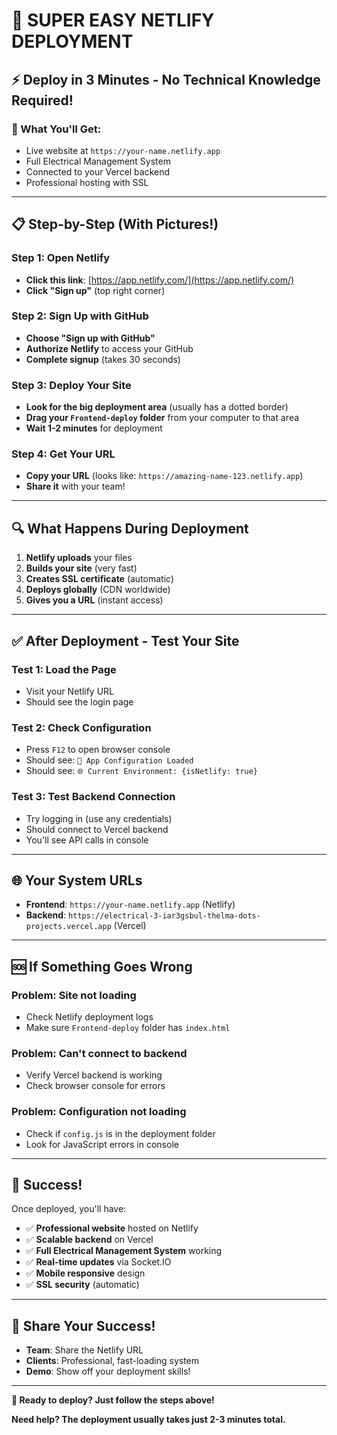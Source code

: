 # 🚀 SUPER EASY NETLIFY DEPLOYMENT

## ⚡ **Deploy in 3 Minutes - No Technical Knowledge Required!**

### **🎯 What You'll Get:**
- Live website at `https://your-name.netlify.app`
- Full Electrical Management System
- Connected to your Vercel backend
- Professional hosting with SSL

---

## 📋 **Step-by-Step (With Pictures!)**

### **Step 1: Open Netlify**
- **Click this link**: [https://app.netlify.com/](https://app.netlify.com/)
- **Click "Sign up"** (top right corner)

### **Step 2: Sign Up with GitHub**
- **Choose "Sign up with GitHub"**
- **Authorize Netlify** to access your GitHub
- **Complete signup** (takes 30 seconds)

### **Step 3: Deploy Your Site**
- **Look for the big deployment area** (usually has a dotted border)
- **Drag your `Frontend-deploy` folder** from your computer to that area
- **Wait 1-2 minutes** for deployment

### **Step 4: Get Your URL**
- **Copy your URL** (looks like: `https://amazing-name-123.netlify.app`)
- **Share it** with your team!

---

## 🔍 **What Happens During Deployment**

1. **Netlify uploads** your files
2. **Builds your site** (very fast)
3. **Creates SSL certificate** (automatic)
4. **Deploys globally** (CDN worldwide)
5. **Gives you a URL** (instant access)

---

## ✅ **After Deployment - Test Your Site**

### **Test 1: Load the Page**
- Visit your Netlify URL
- Should see the login page

### **Test 2: Check Configuration**
- Press `F12` to open browser console
- Should see: `🚀 App Configuration Loaded`
- Should see: `🌐 Current Environment: {isNetlify: true}`

### **Test 3: Test Backend Connection**
- Try logging in (use any credentials)
- Should connect to Vercel backend
- You'll see API calls in console

---

## 🌐 **Your System URLs**

- **Frontend**: `https://your-name.netlify.app` (Netlify)
- **Backend**: `https://electrical-3-iar3gsbul-thelma-dots-projects.vercel.app` (Vercel)

---

## 🆘 **If Something Goes Wrong**

### **Problem: Site not loading**
- Check Netlify deployment logs
- Make sure `Frontend-deploy` folder has `index.html`

### **Problem: Can't connect to backend**
- Verify Vercel backend is working
- Check browser console for errors

### **Problem: Configuration not loading**
- Check if `config.js` is in the deployment folder
- Look for JavaScript errors in console

---

## 🎉 **Success!**

Once deployed, you'll have:
- ✅ **Professional website** hosted on Netlify
- ✅ **Scalable backend** on Vercel
- ✅ **Full Electrical Management System** working
- ✅ **Real-time updates** via Socket.IO
- ✅ **Mobile responsive** design
- ✅ **SSL security** (automatic)

---

## 📱 **Share Your Success!**

- **Team**: Share the Netlify URL
- **Clients**: Professional, fast-loading system
- **Demo**: Show off your deployment skills!

---

**🚀 Ready to deploy? Just follow the steps above!**

**Need help? The deployment usually takes just 2-3 minutes total.**
